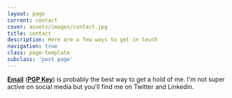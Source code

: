 ```yaml
---
layout: page
current: contact
cover: assets/images/contact.jpg
title: contact
description: Here are a few ways to get in touch
navigation: true
class: page-template
subclass: 'post page'
---
```


**[Email](http://www.google.com/recaptcha/mailhide/d?k=01jdphN_FVzDh6s23Ri9nGgA==&c=SsgsSfqx6uR81Aul4HD-PQ==)** (**[PGP Key](https://keybase.io/rahi)**) is probably the best way to get a hold of me. I'm not super active on social media but you'll find me on Twitter and Linkedin.
